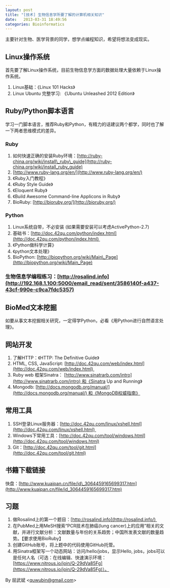 ```yaml
---
layout: post
title: "[技术] 生物信息学所要了解的计算机相关知识"
date:   2013-03-31 18:49:56
categories: Bioinformatics
---
```


主要针对生物、医学背景的同学，想学点编程知识，希望将想法变成现实。

## Linux操作系统

首先要了解Linux操作系统，目前生物信息学方面的数据处理大量依赖于Linux操作系统。 

1.  Linux基础：《Linux 101 Hacks》 
2.  Linux Ubuntu 完整学习: 《Ubuntu Unleashed 2012 Edition》

## Ruby/Python脚本语言

学习一门脚本语言，推荐Ruby和Python，有精力的话建议两个都学，同时也了解一下两者思维模式的差异。

### Ruby

1.  如何快速正确的安装Ruby环境：[http://ruby-china.org/wiki/install\_ruby\_guide](http://ruby-china.org/wiki/install_ruby_guide)
2.  [http://www.ruby-lang.org/en/](http://www.ruby-lang.org/en/)
3.  《Ruby入门教程》
4.  《Ruby Style Guide》 
5.  《Eloquent Ruby》 
6.  《Build Awesome Command-line Applicons in Ruby》
7.  BioRuby: [http://bioruby.org/](http://bioruby.org/)

### Python

1.  Linux系统自带，不必安装 (如果需要安装可以考虑ActivePython-2.7) 
2.  基础书：[http://doc.42qu.com/python/index.html](http://doc.42qu.com/python/index.html) 
3.  《Python做科学计算》 
4.  《python文本处理》 
5.  BioPython: [http://biopython.org/wiki/Main\_Page](http://biopython.org/wiki/Main_Page)

### 生物信息学编程练习：[http://rosalind.info](http://192.168.1.100:5000/email_read/sent/3586140f-a437-43cf-990e-c9ca7fdc5357)

## BioMed文本挖掘

如要从事文本挖掘相关研究，一定得学Python，必看《用Python进行自然语言处理》。

## 网站开发

1.  了解HTTP：《HTTP: The Definitive Guide》 
2.  HTML, CSS, JavaScript: [http://doc.42qu.com/web/index.html](http://doc.42qu.com/web/index.html) 
3.  Ruby web 框架Sinatra： [http://www.sinatrarb.com/intro](http://www.sinatrarb.com/intro) 和《Sinatra Up and Running》 
4.  Mongodb: [http://docs.mongodb.org/manual/](http://docs.mongodb.org/manual/) 和《MongoDB权威指南》

## 常用工具

1.  SSH登录Linux服务器：[http://doc.42qu.com/linux/xshell.html](http://doc.42qu.com/linux/xshell.html) 
2.  Windows下常用工具：[http://doc.42qu.com/tool/windows.html](http://doc.42qu.com/tool/windows.html)
3.  Git：[http://doc.42qu.com/tool/git.html](http://doc.42qu.com/tool/git.html)

## 书籍下载链接

快盘：[http://www.kuaipan.cn/file/id\_3064459165699317.htm](http://www.kuaipan.cn/file/id_3064459165699317.htm)

## 习题

1.  做Rosalind上的第一个题目：[http://rosalind.info](http://rosalind.info/) 
2.  在PubMed上用MeSH搜索“PCR技术在肺癌(lung cancer)上的应用”相关的文献，并进行文献分析：文献数量与年份的关系趋势；中国所发表文献的数量趋势。【要求使用BioRuby】 
3.  创建GitHub账号，将上题中的代码使用GitHub托管。
4.  用Sinatra框架写一个动态网站：访问/hello/jobs，显示Hello, jobs，jobs可以是任何人名（可选：在线编辑、快速演示环境：[https://www.nitrous.io/join/Q-29dVa85Fg](https://www.nitrous.io/join/Q-29dVa85Fg)）。

By 屈武斌 \<quwubin@gmail.com\>

